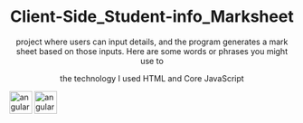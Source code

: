 


<h1 align="center">
  Client-Side_Student-info_Marksheet
</h1>

<p align="center">
  project where users can input details, and the program generates a mark sheet based on those inputs. Here are some words or phrases you might use to 
</p>
<p align="center">
  the technology I used HTML and Core JavaScript
</p>
<div  style={{display:flex}}>
  <img src="https://miro.medium.com/v2/resize:fit:512/1*W3ZHer9j6Cxzh78m0jLLdw.png" alt="angular" width="40" height="40"/> 
    <img src="https://cdn-icons-png.flaticon.com/512/732/732212.png" alt="angular" width="40" height="40"/> 
</div>
  
